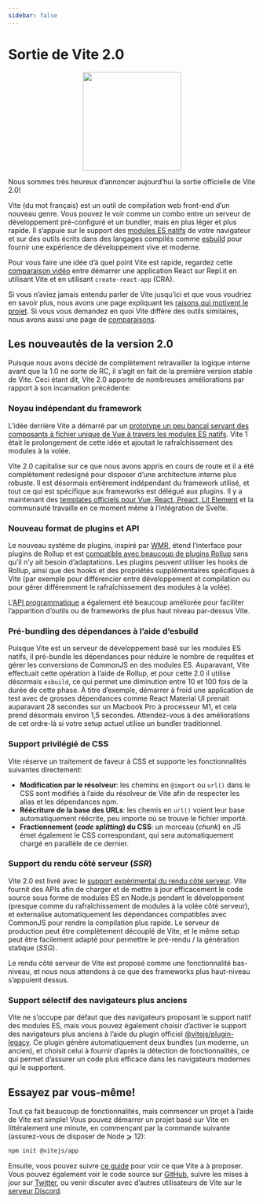 ```yaml
---
sidebar: false
---
```


# Sortie de Vite 2.0

<p style="text-align:center">
  <img src="/logo.svg" style="height:200px">
</p>

Nous sommes très heureux d’annoncer aujourd’hui la sortie officielle de Vite 2.0!

Vite (du mot français) est un outil de compilation web front-end d’un nouveau genre. Vous pouvez le voir comme un combo entre un serveur de développement pré-configuré et un bundler, mais en plus léger et plus rapide. Il s’appuie sur le support des [modules ES natifs](https://developer.mozilla.org/fr/docs/Web/JavaScript/Guide/Modules) de votre navigateur et sur des outils écrits dans des langages compilés comme [esbuild](https://esbuild.github.io/) pour fournir une expérience de développement vive et moderne.

Pour vous faire une idée d’à quel point Vite est rapide, regardez cette [comparaison vidéo](https://twitter.com/amasad/status/1355379680275128321) entre démarrer une application React sur Repl.it en utilisant Vite et en utilisant `create-react-app` (CRA).

Si vous n’aviez jamais entendu parler de Vite jusqu’ici et que vous voudriez en savoir plus, nous avons une page expliquant les [raisons qui motivent le projet](/guide/why.html). Si vous vous demandez en quoi Vite diffère des outils similaires, nous avons aussi une page de [comparaisons](/guide/comparisons.html).

## Les nouveautés de la version 2.0

Puisque nous avons décidé de complètement retravailler la logique interne avant que la 1.0 ne sorte de RC, il s’agit en fait de la première version stable de Vite. Ceci étant dit, Vite 2.0 apporte de nombreuses améliorations par rapport à son incarnation précédente:

### Noyau indépendant du framework

L’idée derrière Vite a démarré par un [prototype un peu bancal servant des composants à fichier unique de Vue à travers les modules ES natifs](https://github.com/vuejs/vue-dev-server). Vite 1 était le prolongement de cette idée et ajoutait le rafraîchissement des modules à la volée.

Vite 2.0 capitalise sur ce que nous avons appris en cours de route et il a été complètement redesigné pour disposer d’une architecture interne plus robuste. Il est désormais entièrement indépendant du framework utilisé, et tout ce qui est spécifique aux frameworks est délégué aux plugins. Il y a maintenant des [templates officiels pour Vue, React, Preact, Lit Element](https://github.com/vitejs/vite/tree/main/packages/create-vite) et la communauté travaille en ce moment même à l’intégration de Svelte.

### Nouveau format de plugins et API

Le nouveau système de plugins, inspiré par [WMR](https://github.com/preactjs/wmr), étend l’interface pour plugins de Rollup et est [compatible avec beaucoup de plugins Rollup](https://vite-rollup-plugins.patak.dev/) sans qu’il n’y ait besoin d’adaptations. Les plugins peuvent utiliser les hooks de Rollup, ainsi que des hooks et des propriétés supplémentaires spécifiques à Vite (par exemple pour différencier entre développement et compilation ou pour gérer différemment le rafraîchissement des modules à la volée).

L’[API programmatique](/guide/api-javascript.html) a également été beaucoup améliorée pour faciliter l’apparition d’outils ou de frameworks de plus haut niveau par-dessus Vite.

### Pré-bundling des dépendances à l’aide d’esbuild

Puisque Vite est un serveur de développement basé sur les modules ES natifs, il pré-bundle les dépendances pour réduire le nombre de requêtes et gérer les conversions de CommonJS en des modules ES. Auparavant, Vite effectuait cette opération à l’aide de Rollup, et pour cette 2.0 il utilise désormais `esbuild`, ce qui permet une diminution entre 10 et 100 fois de la durée de cette phase. À titre d’exemple, démarrer à froid une application de test avec de grosses dépendances comme React Material UI prenait auparavant 28 secondes sur un Macbook Pro à processeur M1, et cela prend désormais environ 1,5 secondes. Attendez-vous à des améliorations de cet ordre-là si votre setup actuel utilise un bundler traditionnel.

### Support privilégié de CSS

Vite réserve un traitement de faveur à CSS et supporte les fonctionnalités suivantes directement:

- **Modification par le résolveur**: les chemins en `@import` ou `url()` dans le CSS sont modifiés à l’aide du résolveur de Vite afin de respecter les alias et les dépendances npm.
- **Réécriture de la base des URLs**: les chemis en `url()` voient leur base automatiquement réécrite, peu importe où se trouve le fichier importé.
- **Fractionnement (_code splitting_) du CSS**: un morceau (_chunk_) en JS émet également le CSS correspondant, qui sera automatiquement chargé en parallèle de ce dernier.

### Support du rendu côté serveur (_SSR_)

Vite 2.0 est livré avec le [support expérimental du rendu côté serveur](/guide/ssr.html). Vite fournit des APIs afin de charger et de mettre à jour efficacement le code source sous forme de modules ES en Node.js pendant le développement (presque comme du rafraîchissement de modules à la volée côté serveur), et externalise automatiquement les dépendances compatibles avec CommonJS pour rendre la compilation plus rapide. Le serveur de production peut être complètement découplé de Vite, et le même setup peut être facilement adapté pour permettre le pré-rendu / la génération statique (_SSG_).

Le rendu côté serveur de Vite est proposé comme une fonctionnalité bas-niveau, et nous nous attendons à ce que des frameworks plus haut-niveau s’appuient dessus.

### Support sélectif des navigateurs plus anciens

Vite ne s’occupe par défaut que des navigateurs proposant le support natif des modules ES, mais vous pouvez également choisir d’activer le support des navigateurs plus anciens à l’aide du plugin officiel [@vitejs/plugin-legacy](https://github.com/vitejs/vite/tree/main/packages/plugin-legacy). Ce plugin génère automatiquement deux bundles (un moderne, un ancien), et choisit celui à fournir d’après la détection de fonctionnalités, ce qui permet d’assurer un code plus efficace dans les navigateurs modernes qui le supportent.

## Essayez par vous-même!

Tout ça fait beaucoup de fonctionnalités, mais commencer un projet à l’aide de Vite est simple! Vous pouvez démarrer un projet basé sur Vite en littéralement une minute, en commençant par la commande suivante (assurez-vous de disposer de Node ⩾ 12):

```bash
npm init @vitejs/app
```

Ensuite, vous pouvez suivre [ce guide](/guide/) pour voir ce que Vite a à proposer. Vous pouvez également voir le code source sur [GitHub](https://github.com/vitejs/vite), suivre les mises à jour sur [Twitter](https://twitter.com/vite_js), ou venir discuter avec d’autres utilisateurs de Vite sur le [serveur Discord](http://chat.vitejs.dev/).
